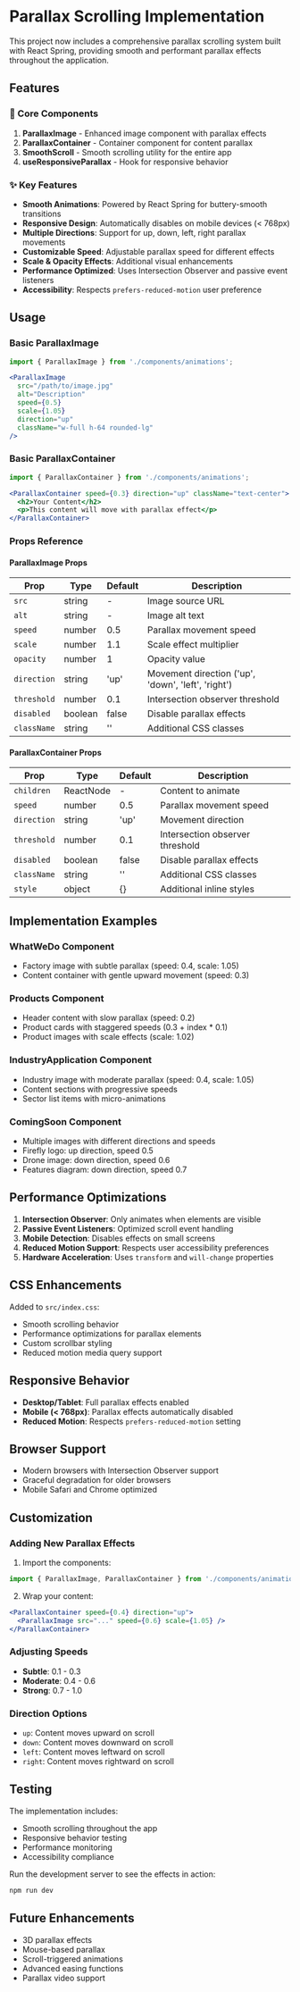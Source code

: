 # Parallax Scrolling Implementation

This project now includes a comprehensive parallax scrolling system built with React Spring, providing smooth and performant parallax effects throughout the application.

## Features

### 🎯 Core Components

1. **ParallaxImage** - Enhanced image component with parallax effects
2. **ParallaxContainer** - Container component for content parallax
3. **SmoothScroll** - Smooth scrolling utility for the entire app
4. **useResponsiveParallax** - Hook for responsive behavior

### ✨ Key Features

- **Smooth Animations**: Powered by React Spring for buttery-smooth transitions
- **Responsive Design**: Automatically disables on mobile devices (< 768px)
- **Multiple Directions**: Support for up, down, left, right parallax movements
- **Customizable Speed**: Adjustable parallax speed for different effects
- **Scale & Opacity Effects**: Additional visual enhancements
- **Performance Optimized**: Uses Intersection Observer and passive event listeners
- **Accessibility**: Respects `prefers-reduced-motion` user preference

## Usage

### Basic ParallaxImage

```jsx
import { ParallaxImage } from './components/animations';

<ParallaxImage
  src="/path/to/image.jpg"
  alt="Description"
  speed={0.5}
  scale={1.05}
  direction="up"
  className="w-full h-64 rounded-lg"
/>
```

### Basic ParallaxContainer

```jsx
import { ParallaxContainer } from './components/animations';

<ParallaxContainer speed={0.3} direction="up" className="text-center">
  <h2>Your Content</h2>
  <p>This content will move with parallax effect</p>
</ParallaxContainer>
```

### Props Reference

#### ParallaxImage Props

| Prop | Type | Default | Description |
|------|------|---------|-------------|
| `src` | string | - | Image source URL |
| `alt` | string | - | Image alt text |
| `speed` | number | 0.5 | Parallax movement speed |
| `scale` | number | 1.1 | Scale effect multiplier |
| `opacity` | number | 1 | Opacity value |
| `direction` | string | 'up' | Movement direction ('up', 'down', 'left', 'right') |
| `threshold` | number | 0.1 | Intersection observer threshold |
| `disabled` | boolean | false | Disable parallax effects |
| `className` | string | '' | Additional CSS classes |

#### ParallaxContainer Props

| Prop | Type | Default | Description |
|------|------|---------|-------------|
| `children` | ReactNode | - | Content to animate |
| `speed` | number | 0.5 | Parallax movement speed |
| `direction` | string | 'up' | Movement direction |
| `threshold` | number | 0.1 | Intersection observer threshold |
| `disabled` | boolean | false | Disable parallax effects |
| `className` | string | '' | Additional CSS classes |
| `style` | object | {} | Additional inline styles |

## Implementation Examples

### WhatWeDo Component
- Factory image with subtle parallax (speed: 0.4, scale: 1.05)
- Content container with gentle upward movement (speed: 0.3)

### Products Component
- Header content with slow parallax (speed: 0.2)
- Product cards with staggered speeds (0.3 + index * 0.1)
- Product images with scale effects (scale: 1.02)

### IndustryApplication Component
- Industry image with moderate parallax (speed: 0.4, scale: 1.05)
- Content sections with progressive speeds
- Sector list items with micro-animations

### ComingSoon Component
- Multiple images with different directions and speeds
- Firefly logo: up direction, speed 0.5
- Drone image: down direction, speed 0.6
- Features diagram: down direction, speed 0.7

## Performance Optimizations

1. **Intersection Observer**: Only animates when elements are visible
2. **Passive Event Listeners**: Optimized scroll event handling
3. **Mobile Detection**: Disables effects on small screens
4. **Reduced Motion Support**: Respects user accessibility preferences
5. **Hardware Acceleration**: Uses `transform` and `will-change` properties

## CSS Enhancements

Added to `src/index.css`:
- Smooth scrolling behavior
- Performance optimizations for parallax elements
- Custom scrollbar styling
- Reduced motion media query support

## Responsive Behavior

- **Desktop/Tablet**: Full parallax effects enabled
- **Mobile (< 768px)**: Parallax effects automatically disabled
- **Reduced Motion**: Respects `prefers-reduced-motion` setting

## Browser Support

- Modern browsers with Intersection Observer support
- Graceful degradation for older browsers
- Mobile Safari and Chrome optimized

## Customization

### Adding New Parallax Effects

1. Import the components:
```jsx
import { ParallaxImage, ParallaxContainer } from './components/animations';
```

2. Wrap your content:
```jsx
<ParallaxContainer speed={0.4} direction="up">
  <ParallaxImage src="..." speed={0.6} scale={1.05} />
</ParallaxContainer>
```

### Adjusting Speeds

- **Subtle**: 0.1 - 0.3
- **Moderate**: 0.4 - 0.6
- **Strong**: 0.7 - 1.0

### Direction Options

- `up`: Content moves upward on scroll
- `down`: Content moves downward on scroll
- `left`: Content moves leftward on scroll
- `right`: Content moves rightward on scroll

## Testing

The implementation includes:
- Smooth scrolling throughout the app
- Responsive behavior testing
- Performance monitoring
- Accessibility compliance

Run the development server to see the effects in action:
```bash
npm run dev
```

## Future Enhancements

- 3D parallax effects
- Mouse-based parallax
- Scroll-triggered animations
- Advanced easing functions
- Parallax video support 